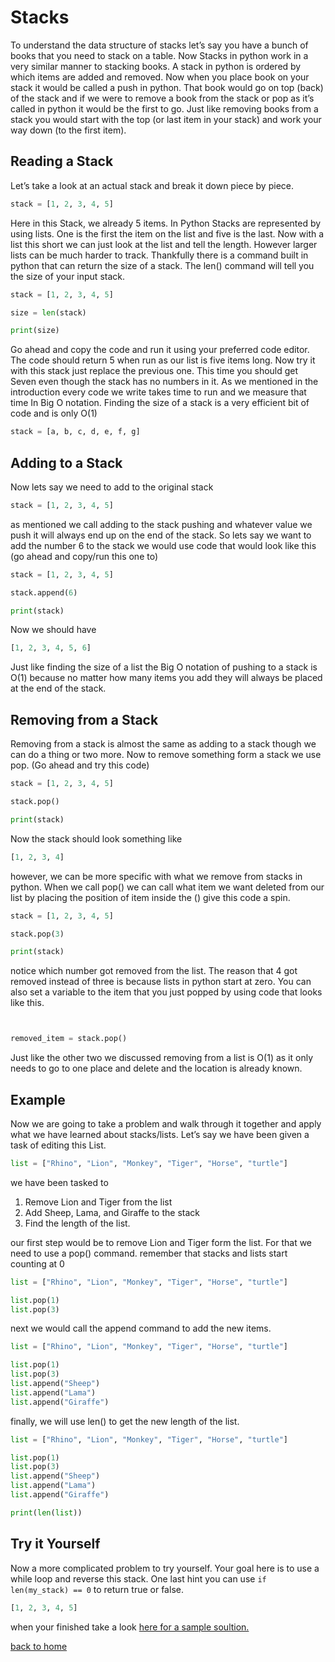 # Stacks
To understand the data structure of stacks let’s say you have a bunch of books that you need to stack on a table. Now Stacks in python work in a very similar manner to stacking books. A stack in python is ordered by which items are added and removed. Now when you place book on your stack it would be called a push in python. That book would go on top (back) of the stack and if we were to remove a book from the stack or pop as it’s called in python it would be the first to go. Just like removing books from a stack you would start with the top (or last item in your stack) and work your way down (to the first item). 



## Reading a Stack

Let’s take a look at an actual stack and break it down piece by piece.


```python
stack = [1, 2, 3, 4, 5]
```
Here in this Stack, we already 5 items. In Python Stacks are represented by using lists. One is the first the item on the list and five is the last. Now with a list this short we can just look at the list and tell the length. However larger lists can be much harder to track. Thankfully there is a command built in python that can return the size of a stack. The len() command will tell you the size of your input stack.

```python
stack = [1, 2, 3, 4, 5]

size = len(stack)

print(size)
```
Go ahead and copy the code and run it using your preferred code editor. The code should return 5 when run as our list is five items long. Now try it with this stack just replace the previous one. This time you should get Seven even though the stack has no numbers in it. As we mentioned in the introduction every code we write takes time to run and we measure that time In Big O notation. Finding the size of a stack is a very efficient bit of code and is only O(1)

```python
stack = [a, b, c, d, e, f, g]
```


## Adding to a Stack

Now lets say we need to add to the original stack 
```python
stack = [1, 2, 3, 4, 5]
```
as mentioned we call adding to the stack pushing and whatever value we push it will always end up on the end of the stack. So lets say we want to add the number 6 to the stack we would use code that would look like this (go ahead and copy/run this one to)

```python
stack = [1, 2, 3, 4, 5]

stack.append(6)

print(stack)
```
Now we should have 
```python
[1, 2, 3, 4, 5, 6]
```

Just like finding the size of a list the Big O notation of pushing to a stack is O(1) because no matter how many items you add they will always be placed at the end of the stack.




## Removing from a Stack

Removing from a stack is almost the same as adding to a stack though we can do a thing or two more. Now to remove something form a stack we use pop. (Go ahead and try this code)

```python
stack = [1, 2, 3, 4, 5]

stack.pop()

print(stack)
```
Now the stack should look something like 
```python
[1, 2, 3, 4]
```

however, we can be more specific with what we remove from stacks in python. When we call pop() we can call what item we want deleted from our list by placing the position of item inside the () give this code a spin.

```python
stack = [1, 2, 3, 4, 5]

stack.pop(3)

print(stack)
```
notice which number got removed from the list. The reason that 4 got removed instead of three is because lists in python start at zero. You can also set a variable to the item that you just popped by using code that looks like this.

```python


removed_item = stack.pop()
```



Just like the other two we discussed removing from a list is O(1) as it only needs to go to one place and delete and the location is already known. 



## Example

Now we are going to take a problem and walk through it together and apply what we have learned about stacks/lists. 
Let’s say we have been given a task of editing this List. 

```Python
list = ["Rhino", "Lion", "Monkey", "Tiger", "Horse", "turtle"]
```
we have been tasked to 
1. Remove Lion and Tiger from the list
2. Add Sheep, Lama, and Giraffe to the stack
3. Find the length of the list. 

our first step would be to remove Lion and Tiger form the list. For that we need to use a pop() command. remember that stacks and lists start counting at 0


```Python
list = ["Rhino", "Lion", "Monkey", "Tiger", "Horse", "turtle"]

list.pop(1)
list.pop(3)
```
next we would call the append command to add the new items.

```Python
list = ["Rhino", "Lion", "Monkey", "Tiger", "Horse", "turtle"]

list.pop(1)
list.pop(3)
list.append("Sheep")
list.append("Lama")
list.append("Giraffe")
```

finally, we will use len() to get the new length of the list.

```Python
list = ["Rhino", "Lion", "Monkey", "Tiger", "Horse", "turtle"]

list.pop(1)
list.pop(3)
list.append("Sheep")
list.append("Lama")
list.append("Giraffe")

print(len(list))
```



## Try it Yourself
Now a more complicated problem to try yourself. Your goal here is to use a while loop and reverse this stack. One last hint you can use `if len(my_stack) == 0` to return true or false.

```python
[1, 2, 3, 4, 5]
```

when your finished take a look [here for a sample soultion.](https://github.com/Davids55/Data-Structures/blob/main/stack_soultion.py)


[back to home](https://github.com/Davids55/Data-Structures)
